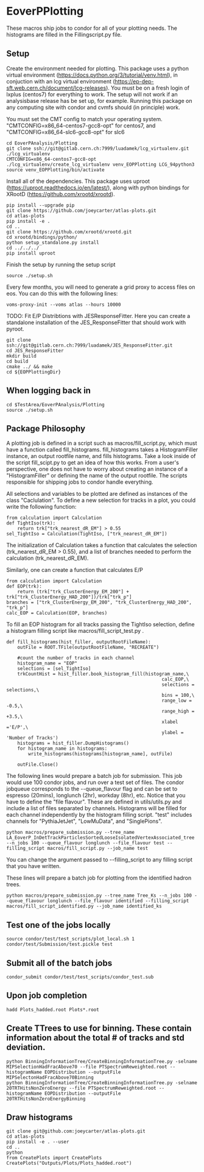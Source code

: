 # EoverPPlotting

These macros ship jobs to condor for all of your plotting needs. The histograms are filled in the Fillingscript.py file.

## Setup
Create the environment needed for plotting. This package uses a python virtual environment (https://docs.python.org/3/tutorial/venv.html), in conjuction with an lcg virtual environment (https://ep-dep-sft.web.cern.ch/document/lcg-releases). You must be on a fresh login of lxplus (centos7) for everything to work. The setup will not work if an analysisbase release has be set up, for example. Running this package on any computing site with condor and cvmfs should (in principle) work. 

You must set the CMT config to match your operating system. "CMTCONFIG=x86_64-centos7-gcc8-opt" for centos7, and "CMTCONFIG=x86_64-slc6-gcc8-opt" for slc6
```
cd EoverPAnalysis/Plotting
git clone ssh://git@gitlab.cern.ch:7999/luadamek/lcg_virtualenv.git ./lcg_virtualenv
CMTCONFIG=x86_64-centos7-gcc8-opt ./lcg_virtualenv/create_lcg_virtualenv venv_EOPPlotting LCG_94python3
source venv_EOPPlotting/bin/activate
```

Install all of the dependencies. This package uses uproot (https://uproot.readthedocs.io/en/latest/), along with python bindings for XRootD (https://github.com/xrootd/xrootd).
```
pip install --upgrade pip
git clone https://github.com/joeycarter/atlas-plots.git
cd atlas-plots
pip install -e .
cd ..
git clone https://github.com/xrootd/xrootd.git
cd xrootd/bindings/python/
python setup_standalone.py install
cd ../../../
pip install uproot
```

Finish the setup by running the setup script
```
source ./setup.sh
```

Every few months, you will need to generate a grid proxy to access files on eos. You can do this with the following lines:
```
voms-proxy-init --voms atlas --hours 10000
```

TODO: Fit E/P Distribtions with JESResponseFitter. Here you can create a standalone installation of the JES_ResponseFitter that should work with pyroot.
```
git clone ssh://git@gitlab.cern.ch:7999/luadamek/JES_ResponseFitter.git
cd JES_ResponseFitter
mkdir build
cd build
cmake ../ && make
cd ${EOPPlottingDir}
```

## When logging back in
```
cd $TestArea/EoverPAnalysis/Plotting
source ./setup.sh
```

## Package Philosophy
A plotting job is defined in a script such as macros/fill_script.py, which must have a function called fill_histograms. fill_histograms takes a HistogramFiller instance, an output rootfile name, and fills histograms. Take a look inside of the script fill_scipt.py to get an idea of how this works. From a user's perspective, one does not have to worry about creating an instance of a "HistogramFiller" or defining the name of the output rootfile. The scripts responsible for shipping jobs to condor handle everything. 

All selections and variables to be plotted are defined as instances of the class "Caclulation". To define a new selection for tracks in a plot, you could write the following function:
```
from calculation import Calculation
def TightIso(trk):
    return trk["trk_nearest_dR_EM"] > 0.55
sel_TightIso = Calculation(TightIso, ["trk_nearest_dR_EM"])
```
The initialization of Calculation takes a function that calculates the selection (trk_nearest_dR_EM > 0.55), and a list of branches needed to perform the calculation (trk_nearest_dR_EM).

Similarly, one can create a function that calculates E/P
```
from calculation import Calculation
def EOP(trk):
    return (trk["trk_ClusterEnergy_EM_200"] + trk["trk_ClusterEnergy_HAD_200"])/trk["trk_p"]
branches = ["trk_ClusterEnergy_EM_200", "trk_ClusterEnergy_HAD_200", "trk_p"]
calc_EOP = Calculation(EOP, branches)
```

To fill an EOP histogram for all tracks passing the TightIso selection, define a histogram filling script like macros/fill_script_test.py .
```
def fill_histograms(hist_filler, outputRootFileName):
    outFile = ROOT.TFile(outputRootFileName, "RECREATE")

    #count the number of tracks in each channel
    histogram_name = "EOP"
    selections = [sel_TightIso]
    trkCountHist = hist_filler.book_histogram_fill(histogram_name,\
                                                         calc_EOP,\
                                                         selections = selections,\
                                                         bins = 100,\
                                                         range_low = -0.5,\
                                                         range_high = +3.5,\
                                                         xlabel ='E/P',\
                                                         ylabel = 'Number of Tracks')
    histograms = hist_filler.DumpHistograms()
    for histogram_name in histograms:
        write_histograms(histograms[histogram_name], outFile)

    outFile.Close()
```

The following lines would prepare a batch job for submission. This job would use 100 condor jobs, and run over a test set of files. The condor jobqueue corresponds to the --queue_flavour flag and can be set to espresso (20mins), longlunch (2hr), workday (8hr), etc. Notice that you have to define the "file flavour". These are defined in utils/utils.py and include a list of files separated by channels. Histograms will be filled for each channel independently by the histogram filling script. "test" includes channels for "PythiaJetJet", "LowMuData", and "SinglePions".
```
python macros/prepare_submission.py --tree_name LA_EoverP_InDetTrackParticlesSortedLooseIsolatedVertexAssociated_tree --n_jobs 100 --queue_flavour longlunch --file_flavour test --filling_script macros/fill_script.py --job_name test
```
You can change the argument passed to --filling_script to any filling script that you have written.

These lines will prepare a batch job for plotting from the identified hadron trees. 
```
python macros/prepare_submission.py --tree_name Tree_Ks --n_jobs 100 --queue_flavour longlunch --file_flavour identified --filling_script macros/fill_script_identified.py --job_name identified_ks
```


## Test one of the jobs locally
```
source condor/test/test_scripts/plot_local.sh 1 condor/test/Submission/test.pickle test
```

## Submit all of the batch jobs
```
condor_submit condor/test/test_scripts/condor_test.sub
```

## Upon job completion
```
hadd Plots_hadded.root Plots*.root
```

## Create TTrees to use for binning. These contain information about the total # of tracks and std deviation.
```
python BinningInformationTree/CreateBinningInformationTree.py -selname MIPSelectionHadFracAbove70 --file PTSpectrumReweighted.root --histogramName EOPDistribution --outputFile MIPSelectonHadFracAbove70Binning
python BinningInformationTree/CreateBinningInformationTree.py -selname 20TRTHitsNonZeroEnergy --file PTSpectrumReweighted.root --histogramName EOPDistribution --outputFile 20TRTHitsNonZeroEnergyBinning
```

## Draw histograms
```
git clone git@github.com:joeycarter/atlas-plots.git
cd atlas-plots
pip install -e . --user
cd ..
python
from CreatePlots import CreatePlots
CreatePlots("Outputs/Plots/Plots_hadded.root")
```

